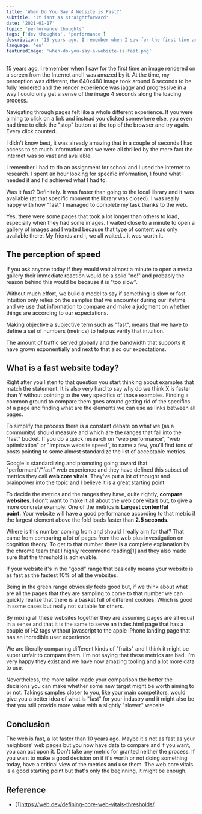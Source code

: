 ```yaml
---
title: 'When Do You Say A Website is Fast?'
subtitle: 'It isnt as straightforward'
date: '2021-01-17'
topic: 'performance thoughts'
tags: ['dev thoughts', 'performance']
description: '15 years ago, I remember when I saw for the first time an image rendered on a screen from the Internet and I was amazed by it.'
language: 'en'
featuredImage: 'when-do-you-say-a-website-is-fast.png'
---
```


15 years ago, I remember when I saw for the first time an image rendered on a screen from the Internet and I was amazed by it. At the time, my perception was different, the 640x480 image took around 6 seconds to be fully rendered and the render experience was jaggy and progressive in a way I could only get a sense of the image 4 seconds along the loading process.

Navigating through pages felt like a whole different experience. If you were aiming to click on a link and instead you clicked somewhere else, you even had time to click the "stop" button at the top of the browser and try again. Every click counted.

I didn't know best, it was already amazing that in a couple of seconds I had access to so much information and we were all thrilled by the mere fact the internet was so vast and available.

I remember I had to do an assignment for school and I used the internet to research. I spent an hour looking for specific information, I found what I needed it and I'd achieved what I had to.

Was it fast? Definitely. It was faster than going to the local library and it was available (at that specific moment the library was closed). I was really happy with how "fast" I managed to complete my task thanks to the web.

Yes, there were some pages that took a lot longer than others to load, especially when they had some images. I waited close to a minute to open a gallery of images and I waited because that type of content was only available there. My friends and I, we all waited... it was worth it.

## The perception of speed

If you ask anyone today if they would wait almost a minute to open a media gallery their immediate reaction would be a solid "no!" and probably the reason behind this would be because it is "too slow".

Without much effort, we build a model to say if something is slow or fast. Intuition only relies on the samples that we encounter during our lifetime and we use that information to compare and make a judgment on whether things are according to our expectations.

Making objective a subjective term such as "fast", means that we have to define a set of numbers (metrics) to help us verify that intuition.

The amount of traffic served globally and the bandwidth that supports it have grown exponentially and next to that also our expectations.

## What is a fast website today?

Right after you listen to that question you start thinking about examples that match the statement. It is also very hard to say why do we think X is faster than Y without pointing to the very specifics of those examples. Finding a common ground to compare them goes around getting rid of the specifics of a page and finding what are the elements we can use as links between all pages.

To simplify the process there is a constant debate on what we (as a community) should measure and which are the ranges that fall into the "fast" bucket. If you do a quick research on "web performance", "web optimization" or "improve website speed", to name a few, you'll find tons of posts pointing to some almost standardize the list of acceptable metrics.

Google is standardizing and promoting going toward that "performant"/"fast" web experience and they have defined this subset of metrics they call **web core vitals**. They've put a lot of thought and brainpower into the topic and I believe it is a great starting point.

To decide the metrics and the ranges they have, quite rightly, **compare websites**. I don't want to make it all about the web core vitals but, to give a more concrete example: One of the metrics is **Largest contentful paint.** Your website will have a good performance according to that metric if the largest element above the fold loads faster than **2.5 seconds.**

Where is this number coming from and should I really aim for that? That came from comparing a lot of pages from the web plus investigation on cognition theory. To get to that number there is a complete explanation by the chrome team that I highly recommend reading[1] and they also made sure that the threshold is achievable.

If your website it's in the "good" range that basically means your website is as fast as the fastest 10% of all the websites.

Being in the green range obviously feels good but, if we think about what are all the pages that they are sampling to come to that number we can quickly realize that there is a basket full of different cookies. Which is good in some cases but really not suitable for others.

By mixing all these websites together they are assuming pages are all equal in a sense and that it is the same to serve an index.html page that has a couple of H2 tags without javascript to the apple iPhone landing page that has an incredible user experience.

We are literally comparing different kinds of "fruits" and I think it might be super unfair to compare them. I'm not saying that these metrics are bad. I'm very happy they exist and we have now amazing tooling and a lot more data to use.

Nevertheless, the more tailor-made your comparison the better the decisions you can make whether some new target might be worth aiming to or not. Takings samples closer to you, like your main competitors, would give you a better idea of what is "fast" for your industry and it might also be that you still provide more value with a slightly "slower" website.

## Conclusion

The web is fast, a lot faster than 10 years ago. Maybe it's not as fast as your neighbors' web pages but you now have data to compare and if you want, you can act upon it. Don't take any metric for granted neither the process. If you want to make a good decision on if it's worth or not doing something today, have a critical view of the metrics and use them. The web core vitals is a good starting point but that's only the beginning, it might be enough.

## Reference

- [1]<https://web.dev/defining-core-web-vitals-thresholds/>

